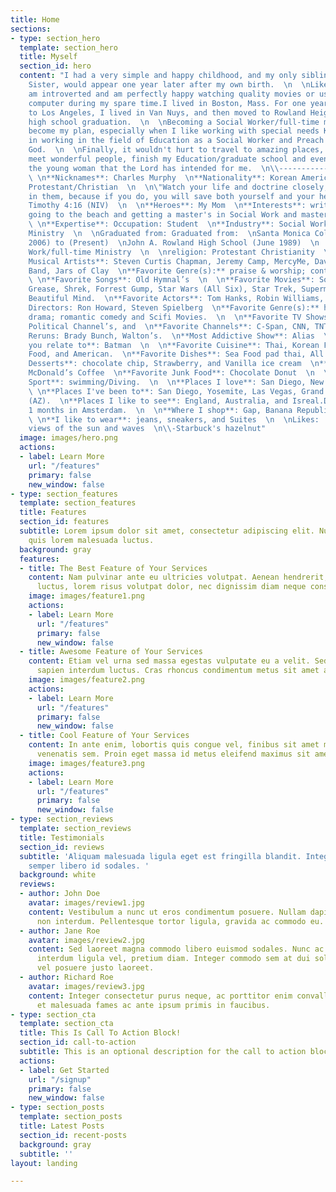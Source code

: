 ```yaml
---
title: Home
sections:
- type: section_hero
  template: section_hero
  title: Myself
  section_id: hero
  content: "I had a very simple and happy childhood, and my only sibling, my younger
    Sister, would appear one year later after my own birth.  \n  \nLike my dad, I
    am introverted and am perfectly happy watching quality movies or using a personal
    computer during my spare time.I lived in Boston, Mass. For one year before I came
    to Los Angeles, I lived in Van Nuys, and then moved to Rowland Heights since my
    high school graduation.  \n  \nBecoming a Social Worker/full-time ministry has
    become my plan, especially when I like working with special needs Kids. I planned
    in working in the field of Education as a Social Worker and Preach the Word of
    God.  \n  \nFinally, it wouldn't hurt to travel to amazing places, continue to
    meet wonderful people, finish my Education/graduate school and eventually meet
    the young woman that the Lord has intended for me.  \n\\-------------------------------------------------------------------
    \ \n**Nicknames**: Charles Murphy  \n**Nationality**: Korean American  \n**Religion**:
    Protestant/Christian  \n  \n\"Watch your life and doctrine closely, Persevere
    in them, because if you do, you will save both yourself and your hearers.\" 2
    Timothy 4:16 (NIV)  \n  \n**Heroes**: My Mom  \n**Interests**: writings, swimming,
    going to the beach and getting a master's in Social Work and master’s of Divinity.
    \ \n**Expertise**: Occupation: Student  \n**Industry**: Social Work/Full-Time
    Ministry  \n  \nGraduated from: Graduated from:  \nSanta Monica College (June
    2006) to (Present)  \nJohn A. Rowland High School (June 1989)  \n  \nmajor: Social
    Work/full-time Ministry  \n  \nreligion: Protestant Christianity  \n  \n**Favorite
    Musical Artists**: Steven Curtis Chapman, Jeremy Camp, MercyMe, David Crowder
    Band, Jars of Clay  \n**Favorite Genre(s):** praise & worship; contemporary Christian
    \ \n**Favorite Songs**: Old Hymnal’s  \n  \n**Favorite Movies**: Sound of Music,
    Grease, Shrek, Forrest Gump, Star Wars (All Six), Star Trek, Superman (All Three),
    Beautiful Mind.  \n**Favorite Actors**: Tom Hanks, Robin Williams, Julia RobertsFavorite
    Directors: Ron Howard, Steven Spielberg  \n**Favorite Genre(s):** historical/cultural
    drama; romantic comedy and Scifi Movies.  \n  \n**Favorite TV Shows**: Alias,
    Political Channel’s, and  \n**Favorite Channels**: C-Span, CNN, TNT, Channel 7.Favorite
    Reruns: Brady Bunch, Walton’s.  \n**Most Addictive Show**: Alias  \n**Characters
    you relate to**: Batman  \n  \n**Favorite Cuisine**: Thai, Korean Food, Japanese
    Food, and American.  \n**Favorite Dishes**: Sea Food pad thai, All dishes.  \n**Favorite
    Desserts**: chocolate chip, Strawberry, and Vanilla ice cream  \n**Favorite \"Drink**\":
    McDonald’s Coffee  \n**Favorite Junk Food**: Chocolate Donut  \n  \n**Favorite
    Sport**: swimming/Diving.  \n  \n**Places I love**: San Diego, New York, and Boston
    \ \n**Places I've been to**: San Diego, Yosemite, Las Vegas, Grand Canyon, Flagstaff
    (AZ).  \n**Places I like to see**: England, Australia, and Isreal.Dream Vacation:
    1 months in Amsterdam.  \n  \n**Where I shop**: Gap, Banana Republic, Macy's.
    \ \n**I like to wear**: jeans, sneakers, and Suites  \n  \nLikes:  \n  \n\\-fantastic
    views of the sun and waves  \n\\-Starbuck's hazelnut"
  image: images/hero.png
  actions:
  - label: Learn More
    url: "/features"
    primary: false
    new_window: false
- type: section_features
  template: section_features
  title: Features
  section_id: features
  subtitle: Lorem ipsum dolor sit amet, consectetur adipiscing elit. Nullam a metus
    quis lorem malesuada luctus.
  background: gray
  features:
  - title: The Best Feature of Your Services
    content: Nam pulvinar ante eu ultricies volutpat. Aenean hendrerit, eros sed aliquet
      luctus, lorem risus volutpat dolor, nec dignissim diam neque consequat ex.
    image: images/feature1.png
    actions:
    - label: Learn More
      url: "/features"
      primary: false
      new_window: false
  - title: Awesome Feature of Your Services
    content: Etiam vel urna sed massa egestas vulputate eu a velit. Sed ut nisl nec
      sapien interdum luctus. Cras rhoncus condimentum metus sit amet auctor.
    image: images/feature2.png
    actions:
    - label: Learn More
      url: "/features"
      primary: false
      new_window: false
  - title: Cool Feature of Your Services
    content: In ante enim, lobortis quis congue vel, finibus sit amet mi. Aenean quis
      venenatis sem. Proin eget massa id metus eleifend maximus sit amet nec urna.
    image: images/feature3.png
    actions:
    - label: Learn More
      url: "/features"
      primary: false
      new_window: false
- type: section_reviews
  template: section_reviews
  title: Testimonials
  section_id: reviews
  subtitle: 'Aliquam malesuada ligula eget est fringilla blandit. Integer finibus
    semper libero id sodales. '
  background: white
  reviews:
  - author: John Doe
    avatar: images/review1.jpg
    content: Vestibulum a nunc ut eros condimentum posuere. Nullam dapibus quis nunc
      non interdum. Pellentesque tortor ligula, gravida ac commodo eu.
  - author: Jane Roe
    avatar: images/review2.jpg
    content: Sed laoreet magna commodo libero euismod sodales. Nunc ac libero convallis,
      interdum ligula vel, pretium diam. Integer commodo sem at dui sollicitudin,
      vel posuere justo laoreet.
  - author: Richard Roe
    avatar: images/review3.jpg
    content: Integer consectetur purus neque, ac porttitor enim convallis vitae. Interdum
      et malesuada fames ac ante ipsum primis in faucibus.
- type: section_cta
  template: section_cta
  title: This Is Call To Action Block!
  section_id: call-to-action
  subtitle: This is an optional description for the call to action block.
  actions:
  - label: Get Started
    url: "/signup"
    primary: false
    new_window: false
- type: section_posts
  template: section_posts
  title: Latest Posts
  section_id: recent-posts
  background: gray
  subtitle: ''
layout: landing

---
```

